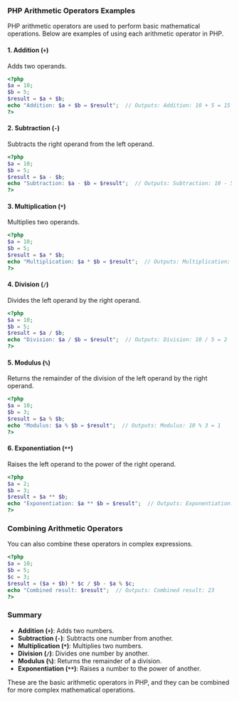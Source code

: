 ### PHP Arithmetic Operators Examples

PHP arithmetic operators are used to perform basic mathematical operations. Below are examples of using each arithmetic operator in PHP.

#### 1. **Addition (`+`)**

Adds two operands.

```php
<?php
$a = 10;
$b = 5;
$result = $a + $b;
echo "Addition: $a + $b = $result";  // Outputs: Addition: 10 + 5 = 15
?>
```

#### 2. **Subtraction (`-`)**

Subtracts the right operand from the left operand.

```php
<?php
$a = 10;
$b = 5;
$result = $a - $b;
echo "Subtraction: $a - $b = $result";  // Outputs: Subtraction: 10 - 5 = 5
?>
```

#### 3. **Multiplication (`*`)**

Multiplies two operands.

```php
<?php
$a = 10;
$b = 5;
$result = $a * $b;
echo "Multiplication: $a * $b = $result";  // Outputs: Multiplication: 10 * 5 = 50
?>
```

#### 4. **Division (`/`)**

Divides the left operand by the right operand.

```php
<?php
$a = 10;
$b = 5;
$result = $a / $b;
echo "Division: $a / $b = $result";  // Outputs: Division: 10 / 5 = 2
?>
```

#### 5. **Modulus (`%`)**

Returns the remainder of the division of the left operand by the right operand.

```php
<?php
$a = 10;
$b = 3;
$result = $a % $b;
echo "Modulus: $a % $b = $result";  // Outputs: Modulus: 10 % 3 = 1
?>
```

#### 6. **Exponentiation (`**`)**

Raises the left operand to the power of the right operand.

```php
<?php
$a = 2;
$b = 3;
$result = $a ** $b;
echo "Exponentiation: $a ** $b = $result";  // Outputs: Exponentiation: 2 ** 3 = 8
?>
```

### Combining Arithmetic Operators

You can also combine these operators in complex expressions.

```php
<?php
$a = 10;
$b = 5;
$c = 3;
$result = ($a + $b) * $c / $b - $a % $c;
echo "Combined result: $result";  // Outputs: Combined result: 23
?>
```

### Summary

- **Addition (`+`)**: Adds two numbers.
- **Subtraction (`-`)**: Subtracts one number from another.
- **Multiplication (`*`)**: Multiplies two numbers.
- **Division (`/`)**: Divides one number by another.
- **Modulus (`%`)**: Returns the remainder of a division.
- **Exponentiation (`**`)**: Raises a number to the power of another.

These are the basic arithmetic operators in PHP, and they can be combined for more complex mathematical operations.
